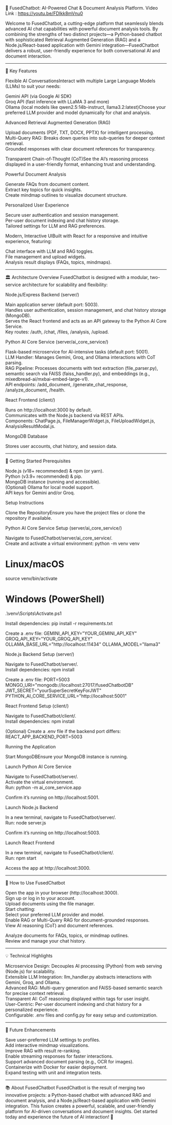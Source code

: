 🤖 FusedChatbot: AI-Powered Chat & Document Analysis Platform.
    Video Link : https://youtu.be/FDIkk8mVnu0

Welcome to FusedChatbot, a cutting-edge platform that seamlessly blends advanced AI chat capabilities with powerful document analysis tools. By combining the strengths of two distinct projects—a Python-based chatbot with sophisticated Retrieval Augmented Generation (RAG) and a Node.js/React-based application with Gemini integration—FusedChatbot delivers a robust, user-friendly experience for both conversational AI and document interaction.
___________________________________________________________________________________________________________________________________________________________________
🌟 Key Features

Flexible AI ConversationsInteract with multiple Large Language Models (LLMs) to suit your needs:  

Gemini API (via Google AI SDK)  
Groq API (fast inference with LLaMA 3 and more)  
Ollama (local models like qwen2.5:14b-instruct, llama3.2:latest)Choose your preferred LLM provider and model dynamically for chat and analysis.


Advanced Retrieval Augmented Generation (RAG)  

Upload documents (PDF, TXT, DOCX, PPTX) for intelligent processing.  
Multi-Query RAG: Breaks down queries into sub-queries for deeper context retrieval.  
Grounded responses with clear document references for transparency.


Transparent Chain-of-Thought (CoT)See the AI’s reasoning process displayed in a user-friendly format, enhancing trust and understanding.

Powerful Document Analysis  

Generate FAQs from document content.  
Extract key topics for quick insights.  
Create mindmap outlines to visualize document structure.


Personalized User Experience  

Secure user authentication and session management.  
Per-user document indexing and chat history storage.  
Tailored settings for LLM and RAG preferences.


Modern, Interactive UIBuilt with React for a responsive and intuitive experience, featuring:  

Chat interface with LLM and RAG toggles.  
File management and upload widgets.  
Analysis result displays (FAQs, topics, mindmaps).

___________________________________________________________________________________________________________________________________________________________________

🏛 Architecture Overview
FusedChatbot is designed with a modular, two-service architecture for scalability and flexibility:

Node.js/Express Backend (server/)  

Main application server (default port: 5003).  
Handles user authentication, session management, and chat history storage (MongoDB).  
Serves the React frontend and acts as an API gateway to the Python AI Core Service.  
Key routes: /auth, /chat, /files, /analysis, /upload.


Python AI Core Service (server/ai_core_service/)  

Flask-based microservice for AI-intensive tasks (default port: 5001).  
LLM Handler: Manages Gemini, Groq, and Ollama interactions with CoT parsing.  
RAG Pipeline: Processes documents with text extraction (file_parser.py), semantic search via FAISS (faiss_handler.py), and embeddings (e.g., mixedbread-ai/mxbai-embed-large-v1).  
API endpoints: /add_document, /generate_chat_response, /analyze_document, /health.


React Frontend (client/)  

Runs on http://localhost:3000 by default.  
Communicates with the Node.js backend via REST APIs.  
Components: ChatPage.js, FileManagerWidget.js, FileUploadWidget.js, AnalysisResultModal.js.


MongoDB Database  

Stores user accounts, chat history, and session data.

___________________________________________________________________________________________________________________________________________________________________

🚀 Getting Started
Prerequisites

Node.js (v18+ recommended) & npm (or yarn).  
Python (v3.9+ recommended) & pip.  
MongoDB instance (running and accessible).  
(Optional) Ollama for local model support.  
API keys for Gemini and/or Groq.

Setup Instructions

Clone the RepositoryEnsure you have the project files or clone the repository if available.

Python AI Core Service Setup (server/ai_core_service/)  

Navigate to FusedChatbot/server/ai_core_service/.  
Create and activate a virtual environment:  python -m venv venv
# Linux/macOS
source venv/bin/activate
# Windows (PowerShell)
.\venv\Scripts\Activate.ps1


Install dependencies:  pip install -r requirements.txt


Create a .env file:  GEMINI_API_KEY="YOUR_GEMINI_API_KEY"
GROQ_API_KEY="YOUR_GROQ_API_KEY"
OLLAMA_BASE_URL="http://localhost:11434"
OLLAMA_MODEL="llama3"




Node.js Backend Setup (server/)  

Navigate to FusedChatbot/server/.  
Install dependencies:  npm install


Create a .env file:  PORT=5003
MONGO_URI="mongodb://localhost:27017/fusedChatbotDB"
JWT_SECRET="yourSuperSecretKeyForJWT"
PYTHON_AI_CORE_SERVICE_URL="http://localhost:5001"




React Frontend Setup (client/)  

Navigate to FusedChatbot/client/.  
Install dependencies:  npm install


(Optional) Create a .env file if the backend port differs:  REACT_APP_BACKEND_PORT=5003





Running the Application

Start MongoDBEnsure your MongoDB instance is running.

Launch Python AI Core Service  

Navigate to FusedChatbot/server/.  
Activate the virtual environment.  
Run:  python -m ai_core_service.app


Confirm it’s running on http://localhost:5001.


Launch Node.js Backend  

In a new terminal, navigate to FusedChatbot/server/.  
Run:  node server.js


Confirm it’s running on http://localhost:5003.


Launch React Frontend  

In a new terminal, navigate to FusedChatbot/client/.  
Run:  npm start


Access the app at http://localhost:3000.

___________________________________________________________________________________________________________________________________________________________________

🎯 How to Use FusedChatbot

Open the app in your browser (http://localhost:3000).  
Sign up or log in to your account.  
Upload documents using the file manager.  
Start chatting:  
Select your preferred LLM provider and model.  
Enable RAG or Multi-Query RAG for document-grounded responses.  
View AI reasoning (CoT) and document references.


Analyze documents for FAQs, topics, or mindmap outlines.  
Review and manage your chat history.

__________________________________________________________________________________________________________________________________________________________________

💡 Technical Highlights

Microservice Design: Decouples AI processing (Python) from web serving (Node.js) for scalability.  
Extensible LLM Integration: llm_handler.py abstracts interactions with Gemini, Groq, and Ollama.  
Advanced RAG: Multi-query generation and FAISS-based semantic search for precise context retrieval.  
Transparent AI: CoT reasoning displayed within <thinking> tags for user insight.  
User-Centric: Per-user document indexing and chat history for a personalized experience.  
Configurable: .env files and config.py for easy setup and customization.

__________________________________________________________________________________________________________________________________________________________________

🔮 Future Enhancements

Save user-preferred LLM settings to profiles.  
Add interactive mindmap visualizations.  
Improve RAG with result re-ranking.  
Enable streaming responses for faster interactions.  
Support advanced document parsing (e.g., OCR for images).  
Containerize with Docker for easier deployment.  
Expand testing with unit and integration tests.

___________________________________________________________________________________________________________________________________________________________________

📚 About FusedChatbot
FusedChatbot is the result of merging two innovative projects: a Python-based chatbot with advanced RAG and document analysis, and a Node.js/React-based application with Gemini integration. This fusion creates a powerful, scalable, and user-friendly platform for AI-driven conversations and document insights.
Get started today and experience the future of AI interaction! 🚀
